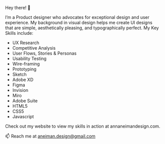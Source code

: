 Hey there! 👋

I’m a Product designer who advocates for exceptional design and user experience. My background in visual design helps me create UI designs that are simple, aesthetically pleasing, and typographically perfect. 
My Key Skills include:
- UX Research
- Competitive Analysis
- User Flows, Stories & Personas
- Usability Testing
- Wire-framing
- Prototyping
- Sketch
- Adobe XD 
- Figma
- Invision
- Miro
- Adobe Suite
- HTML5
- CSS5
- Javascript 

Check out my website to view my skills in action at annaneimandesign.com.

📫 Reach me at aneiman.design@gmail.com

<!---
AnnaNeiman/AnnaNeiman is a ✨ special ✨ repository because its `README.md` (this file) appears on your GitHub profile.
You can click the Preview link to take a look at your changes.
--->
